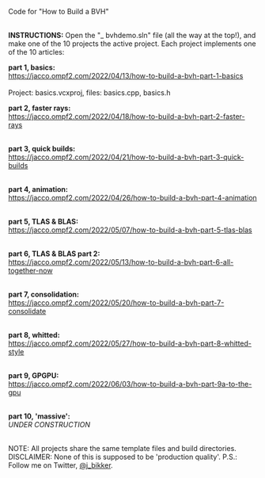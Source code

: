 Code for "How to Build a BVH"<br><br>

<b>INSTRUCTIONS:</b> Open the "_ bvhdemo.sln" file (all the way at the top!), and make one of the 10 projects the active project. Each project implements one of the 10 articles:

<b>part 1, basics:</b><br>
https://jacco.ompf2.com/2022/04/13/how-to-build-a-bvh-part-1-basics<br><br>
Project: basics.vcxproj, files: basics.cpp, basics.h

<b>part 2, faster rays:</b><br>
https://jacco.ompf2.com/2022/04/18/how-to-build-a-bvh-part-2-faster-rays<br><br>

<b>part 3, quick builds:</b><br>
https://jacco.ompf2.com/2022/04/21/how-to-build-a-bvh-part-3-quick-builds<br><br>

<b>part 4, animation:</b><br>
https://jacco.ompf2.com/2022/04/26/how-to-build-a-bvh-part-4-animation<br><br>

<b>part 5, TLAS & BLAS:</b><br>
https://jacco.ompf2.com/2022/05/07/how-to-build-a-bvh-part-5-tlas-blas<br><br>

<b>part 6, TLAS & BLAS part 2:</b><br>
https://jacco.ompf2.com/2022/05/13/how-to-build-a-bvh-part-6-all-together-now<br><br>

<b>part 7, consolidation:</b><br>
https://jacco.ompf2.com/2022/05/20/how-to-build-a-bvh-part-7-consolidate<br><br>

<b>part 8, whitted:</b><br>
https://jacco.ompf2.com/2022/05/27/how-to-build-a-bvh-part-8-whitted-style<br><br>

<b>part 9, GPGPU:</b><br>
https://jacco.ompf2.com/2022/06/03/how-to-build-a-bvh-part-9a-to-the-gpu<br><br>

<b>part 10, 'massive':</b><br>
<i>UNDER CONSTRUCTION</i><br><br>

NOTE: All projects share the same template files and build directories.<br>
DISCLAIMER: None of this is supposed to be 'production quality'.
P.S.: Follow me on Twitter, <a href="https://twitter.com/j_bikker">@j_bikker</a>.
